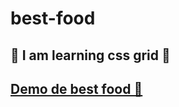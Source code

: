 # best-food

## 🐉 I am learning css grid 🐉


## [Demo de best food 🥗](https://johdasgran.github.io/best-food/)